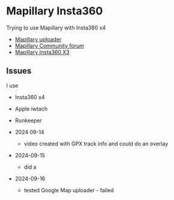 # Mapillary Insta360
Trying to use Mapillary with Insta360 x4

* [Mapillary uploader](https://www.mapillary.com/desktop-uploader)
* [Mapillary Community forum](https://forum.mapillary.com/)
* [Mapillary Insta360 X3](https://help.mapillary.com/hc/en-us/articles/11951588568604-Insta360-X3)

## Issues
I use 
* Insta360 x4
* Apple iwtach
* Runkeeper

* 2024 09-14
  * video created with GPX track info and could do an overlay
* 2024-09-15
  * did a
* 2024-09-16
  * tested Google Map uploader - failed    
